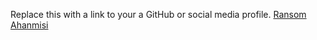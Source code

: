 Replace this with a link to your a GitHub or social media profile.
[Ransom Ahanmisi](github.com/Ransom8)
